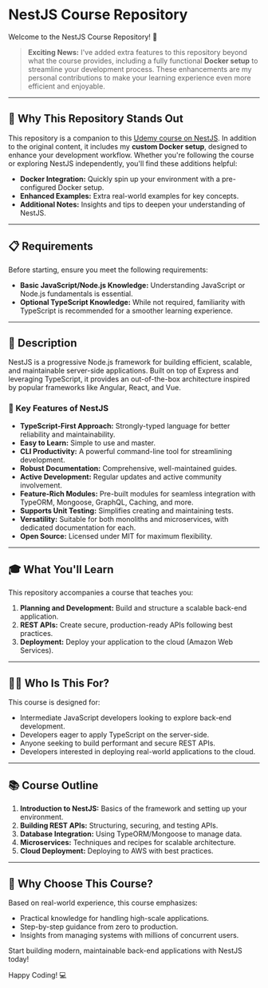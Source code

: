 # NestJS Course Repository

Welcome to the NestJS Course Repository! 🎉

> **Exciting News:** I've added extra features to this repository beyond what the course provides, including a fully functional **Docker setup** to streamline your development process. These enhancements are my personal contributions to make your learning experience even more efficient and enjoyable.

---

## 🚀 Why This Repository Stands Out

This repository is a companion to this [Udemy course on NestJS](https://www.udemy.com/course/nestjs-zero-to-hero/). In addition to the original content, it includes my **custom Docker setup**, designed to enhance your development workflow. Whether you're following the course or exploring NestJS independently, you'll find these additions helpful:

- **Docker Integration:** Quickly spin up your environment with a pre-configured Docker setup.
- **Enhanced Examples:** Extra real-world examples for key concepts.
- **Additional Notes:** Insights and tips to deepen your understanding of NestJS.

---

## 📋 Requirements

Before starting, ensure you meet the following requirements:

- **Basic JavaScript/Node.js Knowledge:** Understanding JavaScript or Node.js fundamentals is essential.
- **Optional TypeScript Knowledge:** While not required, familiarity with TypeScript is recommended for a smoother learning experience.

---

## 📝 Description

NestJS is a progressive Node.js framework for building efficient, scalable, and maintainable server-side applications. Built on top of Express and leveraging TypeScript, it provides an out-of-the-box architecture inspired by popular frameworks like Angular, React, and Vue.

### 🔑 Key Features of NestJS

- **TypeScript-First Approach:** Strongly-typed language for better reliability and maintainability.
- **Easy to Learn:** Simple to use and master.
- **CLI Productivity:** A powerful command-line tool for streamlining development.
- **Robust Documentation:** Comprehensive, well-maintained guides.
- **Active Development:** Regular updates and active community involvement.
- **Feature-Rich Modules:** Pre-built modules for seamless integration with TypeORM, Mongoose, GraphQL, Caching, and more.
- **Supports Unit Testing:** Simplifies creating and maintaining tests.
- **Versatility:** Suitable for both monoliths and microservices, with dedicated documentation for each.
- **Open Source:** Licensed under MIT for maximum flexibility.

---

## 🎓 What You'll Learn

This repository accompanies a course that teaches you:

1. **Planning and Development:** Build and structure a scalable back-end application.
2. **REST APIs:** Create secure, production-ready APIs following best practices.
3. **Deployment:** Deploy your application to the cloud (Amazon Web Services).

---

## 🧑‍💻 Who Is This For?

This course is designed for:

- Intermediate JavaScript developers looking to explore back-end development.
- Developers eager to apply TypeScript on the server-side.
- Anyone seeking to build performant and secure REST APIs.
- Developers interested in deploying real-world applications to the cloud.

---

## 📚 Course Outline

1. **Introduction to NestJS:** Basics of the framework and setting up your environment.
2. **Building REST APIs:** Structuring, securing, and testing APIs.
3. **Database Integration:** Using TypeORM/Mongoose to manage data.
4. **Microservices:** Techniques and recipes for scalable architecture.
5. **Cloud Deployment:** Deploying to AWS with best practices.

---

## 🌟 Why Choose This Course?

Based on real-world experience, this course emphasizes:

- Practical knowledge for handling high-scale applications.
- Step-by-step guidance from zero to production.
- Insights from managing systems with millions of concurrent users.

Start building modern, maintainable back-end applications with NestJS today!

Happy Coding! 💻
